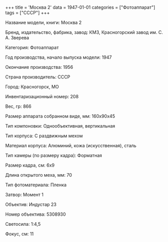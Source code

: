 +++
title = 'Москва 2'
data = 1947-01-01
categories = ["Фотоаппарат"]
tags = ["СССР"]
+++

Название модели, книги: Москва 2

Бренд, издательство, фабрика, завод: КМЗ, Красногорский завод им. С. А. Зверева

Категория: Фотоаппарат

Год производства, начало выпуска модели: 1947

Окончание производства: 1956

Страна производитель: СССР

Город: Красногорск, МО

Инвентаризационный номер: 208

Вес, гр: 866

Размер аппарата  собранном виде, мм: 160х90х45

Тип компоновки: Однообъективная, вертикальная

Тип корпуса: С раздвижным мехом

Материал корпуса: Алюминий, кожа (искусственная), сталь

Тип камеры (по размеру кадра): Форматная

Размер кадра, см: 6х9

Длина открытого меха, мм: 70

Тип фотоматериала: Пленка

Затвор: Момент 1

Объектив: Индустар 23

Номер объектива: 5308930

Светосила: 1:4,5

Фокус, см: 11

